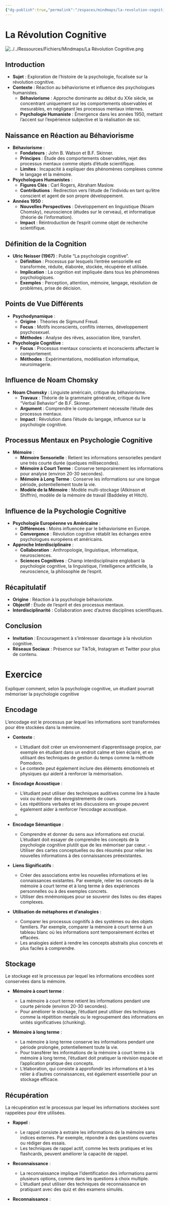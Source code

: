```yaml
---
{"dg-publish":true,"permalink":"/espaces/mindmaps/la-revolution-cognitif-youtube/","tags":["cours","mindmaps"],"noteIcon":"2"}
---
```



# La Révolution Cognitive

![../../Ressources/Fichiers/Mindmaps/La Révolution Cognitive.png](/img/user/Ressources/Fichiers/Mindmaps/La%20R%C3%A9volution%20Cognitive.png)
## Introduction

- **Sujet** : Exploration de l’histoire de la psychologie, focalisée sur la révolution cognitive.
- **Contexte** : Réaction au béhaviorisme et influence des psychologues humanistes.
    - **Béhaviorisme** : Approche dominante au début du XXe siècle, se concentrant uniquement sur les comportements observables et mesurables, en négligeant les processus mentaux internes.
    - **Psychologie Humaniste** : Émergence dans les années 1950, mettant l’accent sur l’expérience subjective et la réalisation de soi.

## Naissance en Réaction au Béhaviorisme

- **Béhaviorisme** :
    - **Fondateurs** : John B. Watson et B.F. Skinner.
    - **Principes** : Étude des comportements observables, rejet des processus mentaux comme objets d’étude scientifique.
    - **Limites** : Incapacité à expliquer des phénomènes complexes comme le langage et la mémoire.
- **Psychologues Humanistes** :
    - **Figures Clés** : Carl Rogers, Abraham Maslow.
    - **Contributions** : Redirection vers l’étude de l’individu en tant qu’être conscient et agent de son propre développement.
- **Années 1950** :
    - **Nouvelles Perspectives** : Développement en linguistique (Noam Chomsky), neuroscience (études sur le cerveau), et informatique (théorie de l’information).
    - **Impact** : Réintroduction de l’esprit comme objet de recherche scientifique.

## Définition de la Cognition

- **Ulric Neisser (1967)** : Publie “La psychologie cognitive”.
    - **Définition** : Processus par lesquels l’entrée sensorielle est transformée, réduite, élaborée, stockée, récupérée et utilisée.
    - **Implication** : La cognition est impliquée dans tous les phénomènes psychologiques.
    - **Exemples** : Perception, attention, mémoire, langage, résolution de problèmes, prise de décision.

## Points de Vue Différents

- **Psychodynamique** :
    - **Origine** : Théories de Sigmund Freud.
    - **Focus** : Motifs inconscients, conflits internes, développement psychosexuel.
    - **Méthodes** : Analyse des rêves, association libre, transfert.
- **Psychologie Cognitive** :
    - **Focus** : Processus mentaux conscients et inconscients affectant le comportement.
    - **Méthodes** : Expérimentations, modélisation informatique, neuroimagerie.

## Influence de Noam Chomsky

- **Noam Chomsky** : Linguiste américain, critique du béhaviorisme.
    - **Travaux** : Théorie de la grammaire générative, critique du livre “Verbal Behavior” de B.F. Skinner.
    - **Argument** : Comprendre le comportement nécessite l’étude des processus mentaux.
    - **Impact** : Révolution dans l’étude du langage, influence sur la psychologie cognitive.

## Processus Mentaux en Psychologie Cognitive

- **Mémoire** :
    - **Mémoire Sensorielle** : Retient les informations sensorielles pendant une très courte durée (quelques millisecondes).
    - **Mémoire à Court Terme** : Conserve temporairement les informations pour analyse (environ 20-30 secondes).
    - **Mémoire à Long Terme** : Conserve les informations sur une longue période, potentiellement toute la vie.
    - **Modèle de la Mémoire** : Modèle multi-stockage (Atkinson et Shiffrin), modèle de la mémoire de travail (Baddeley et Hitch).

## Influence de la Psychologie Cognitive

- **Psychologie Européenne vs Américaine** :
    - **Différences** : Moins influencée par le béhaviorisme en Europe.
    - **Convergence** : Révolution cognitive rétablit les échanges entre psychologues européens et américains.
- **Approche Interdisciplinaire** :
    - **Collaboration** : Anthropologie, linguistique, informatique, neurosciences.
    - **Sciences Cognitives** : Champ interdisciplinaire englobant la psychologie cognitive, la linguistique, l’intelligence artificielle, la neuroscience, la philosophie de l’esprit.

## Récapitulatif

- **Origine** : Réaction à la psychologie béhavioriste.
- **Objectif** : Étude de l’esprit et des processus mentaux.
- **Interdisciplinarité** : Collaboration avec d’autres disciplines scientifiques.

## Conclusion

- **Invitation** : Encouragement à s’intéresser davantage à la révolution cognitive.
- **Réseaux Sociaux** : Présence sur TikTok, Instagram et Twitter pour plus de contenu.

# Exercice
Expliquer comment, selon la psychologie cognitive, un étudiant pourrait mémoriser la psychologie cognitive
## Encodage
L’encodage est le processus par lequel les informations sont transformées pour être stockées dans la mémoire.

- **Contexte** :
    - L’étudiant doit créer un environnement d’apprentissage propice, par exemple en étudiant dans un endroit calme et bien éclairé, et en utilisant des techniques de gestion du temps comme la méthode Pomodoro.
    - Le contexte peut également inclure des éléments émotionnels et physiques qui aident à renforcer la mémorisation.
- **Encodage Acoustique** :
    
    - L’étudiant peut utiliser des techniques auditives comme lire à haute voix ou écouter des enregistrements de cours.
    - Les répétitions verbales et les discussions en groupe peuvent également aider à renforcer l’encodage acoustique.
    - 
- **Encodage Sémantique** :
    - Comprendre et donner du sens aux informations est crucial. L’étudiant doit essayer de comprendre les concepts de la psychologie cognitive plutôt que de les mémoriser par cœur.
		    - Utiliser des cartes conceptuelles ou des résumés pour relier les nouvelles informations à des connaissances préexistantes.
- **Liens Significatifs** :
    
    - Créer des associations entre les nouvelles informations et les connaissances existantes. Par exemple, relier les concepts de la mémoire à court terme et à long terme à des expériences personnelles ou à des exemples concrets.
    - Utiliser des mnémoniques pour se souvenir des listes ou des étapes complexes.
- **Utilisation de métaphores et d’analogies** :
    
    - Comparer les processus cognitifs à des systèmes ou des objets familiers. Par exemple, comparer la mémoire à court terme à un tableau blanc où les informations sont temporairement écrites et effacées.
    - Les analogies aident à rendre les concepts abstraits plus concrets et plus faciles à comprendre.

## Stockage

Le stockage est le processus par lequel les informations encodées sont conservées dans la mémoire.

- **Mémoire à court terme** :
    
    - La mémoire à court terme retient les informations pendant une courte période (environ 20-30 secondes).
    - Pour améliorer le stockage, l’étudiant peut utiliser des techniques comme la répétition mentale ou le regroupement des informations en unités significatives (chunking).
- **Mémoire à long terme** :
    
    - La mémoire à long terme conserve les informations pendant une période prolongée, potentiellement toute la vie.
    - Pour transférer les informations de la mémoire à court terme à la mémoire à long terme, l’étudiant doit pratiquer la révision espacée et l’application pratique des concepts.
    - L’élaboration, qui consiste à approfondir les informations et à les relier à d’autres connaissances, est également essentielle pour un stockage efficace.

## Récupération

La récupération est le processus par lequel les informations stockées sont rappelées pour être utilisées.

- **Rappel** :
    
    - Le rappel consiste à extraire les informations de la mémoire sans indices externes. Par exemple, répondre à des questions ouvertes ou rédiger des essais.
    - Les techniques de rappel actif, comme les tests pratiques et les flashcards, peuvent améliorer la capacité de rappel.
- **Reconnaissance** :
    
    - La reconnaissance implique l’identification des informations parmi plusieurs options, comme dans les questions à choix multiple.
    - L’étudiant peut utiliser des techniques de reconnaissance en pratiquant avec des quiz et des examens simulés.
- **Reconnaissance** :